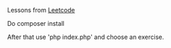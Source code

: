 Lessons from [Leetcode](https://leetcode.com/)

Do composer install

After that use 'php index.php' and choose an exercise.